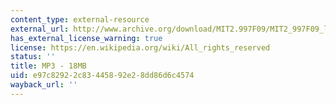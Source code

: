 ```yaml
---
content_type: external-resource
external_url: http://www.archive.org/download/MIT2.997F09/MIT2_997F09_lec07.mp3
has_external_license_warning: true
license: https://en.wikipedia.org/wiki/All_rights_reserved
status: ''
title: MP3 - 18MB
uid: e97c8292-2c83-4458-92e2-8dd86d6c4574
wayback_url: ''
---
```

